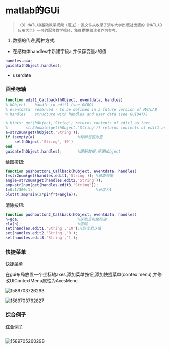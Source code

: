 # matlab的GUi

>     （3）MATLAB基础教学视频（赠送）：该文件夹收录了清华大学出版社出版的《MATLAB应用大全》一书的配套教学视频，免费提供给读者作为参考。
1. 数据的传递,两种方式:

+ 在结构体handles中新建字段a,并保存变量a的值

```matlab
handles.a=a;
guidata(hObject,handles);
```

 + userdate

   



### 画坐标轴

```matlab
function edit1_Callback(hObject, eventdata, handles)
% hObject    handle to edit1 (see GCBO)
% eventdata  reserved - to be defined in a future version of MATLAB
% handles    structure with handles and user data (see GUIDATA)

% Hints: get(hObject,'String') returns contents of edit1 as text
%        str2double(get(hObject,'String')) returns contents of edit1 as a double
a=str2num(get(hObject,'String')); 
if isempty(a)					%判断是否为空
    set(hObject,'String','10')
end
guidate(hObject,handles);		%跟新数据,传递hObject
```

绘图按钮:

```matlab
function pushbutton1_Callback(hObject, eventdata, handles)
f=str2num(get(handles.edit1,'String'));	%获取频率
angle=str2num(get(handles.edit2,'String'));
amp=str2num(get(handles.edit3,'String'));
t=0:1/300:1;							%长度为1
plot(t,amp*sin(2*pi*f*t+angle));
```

清除按钮:

```matlab
function pushbutton2_Callback(hObject, eventdata, handles)
h=gca;							%获取当前坐标轴
cla(h);							%清除
set(handles.edit1,'String','10');%恢复默认值
set(handles.edit2,'String','0');
set(handles.edit3,'String','1');
```

### 快捷菜单

[快捷菜单](https://github.com/morestydy/Guide_matlab_exercise/tree/master/快捷菜单)

在gui布局放置一个坐标轴axes,添加菜单按钮,添加快捷菜单(contex menu),并修改UIContextMenu属性为AxesMenu

![1589703726293](E:%5Cmatlab%5Cexercise%5C1589703726293.png)

![1589703762827](E:%5Cmatlab%5Cexercise%5C1589703762827.png)

### 综合例子

[综合例子](https://github.com/morestydy/Guide_matlab_exercise/tree/master/综合例子)

```matlab

```

![1589705260298](E:%5Cmatlab%5Cexercise%5C1589705260298.png)
